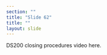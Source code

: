 ```yaml
---
section: ""
title: "Slide 62"
title: ""
layout: slide
---
```


DS200 closing procedures video here.

